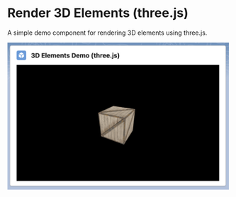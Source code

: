 # Render 3D Elements (three.js)

A simple demo component for rendering 3D elements using three.js.

<img src="../../../../../images/render-3d-elements.png" alt="render-3d-elements" width="500"/>
